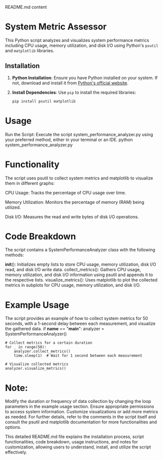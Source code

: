 README.md content 
# System Metric Assessor

This Python script analyzes and visualizes system performance metrics including CPU usage, memory utilization, and disk I/O using Python's `psutil` and `matplotlib` libraries.

## Installation

1. **Python Installation**: Ensure you have Python installed on your system. If not, download and install it from [Python's official website](https://www.python.org/downloads/).

2. **Install Dependencies**: Use `pip` to install the required libraries:
   ```bash
   pip install psutil matplotlib
# Usage
Run the Script: Execute the script system_performance_analyzer.py using your preferred method, either in your terminal or an IDE.
  python system_performance_analyzer.py
# Functionality
The script uses psutil to collect system metrics and matplotlib to visualize them in different graphs:

CPU Usage: Tracks the percentage of CPU usage over time.

Memory Utilization: Monitors the percentage of memory (RAM) being utilized.

Disk I/O: Measures the read and write bytes of disk I/O operations.
 # Code Breakdown
The script contains a SystemPerformanceAnalyzer class with the following methods:

__init__(): Initializes empty lists to store CPU usage, memory utilization, disk I/O read, and disk I/O write data.
collect_metrics(): Gathers CPU usage, memory utilization, and disk I/O information using psutil and appends it to the respective lists.
visualize_metrics(): Uses matplotlib to plot the collected metrics in subplots for CPU usage, memory utilization, and disk I/O.
# Example Usage
The script provides an example of how to collect system metrics for 50 seconds, with a 1-second delay between each measurement, and visualize the gathered data.
if __name__ == "__main__":
    analyzer = SystemPerformanceAnalyzer()

    # Collect metrics for a certain duration
    for _ in range(50):
        analyzer.collect_metrics()
        time.sleep(1)  # Wait for 1 second between each measurement

    # Visualize collected metrics
    analyzer.visualize_metrics()
# Note:

Modify the duration or frequency of data collection by changing the loop parameters in the example usage section.
Ensure appropriate permissions to access system information.
Customize visualizations or add more metrics as needed.
For further details, refer to the comments in the script itself and consult the psutil and matplotlib documentation for more functionalities and options.

This detailed README.md file explains the installation process, script functionalities, code breakdown, usage instructions, and notes for customization, allowing users to understand, install, and utilize the script effectively.
